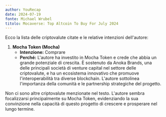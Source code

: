 ```yaml
---
author: YouRecap
date: 2024-07-19
fonte: Michael Wrubel
titolo: Mocaverse: Top Altcoin To Buy For July 2024
---
```


Ecco la lista delle criptovalute citate e le relative intenzioni dell'autore:

1. **Mocha Token (Mocha)**
   - **Intenzione:** Comprare
   - **Perché:** L'autore ha investito in Mocha Token e crede che abbia un grande potenziale di crescita. È sostenuto da Anoka Brands, una delle principali società di venture capital nel settore delle criptovalute, e ha un ecosistema innovativo che promuove l'interoperabilità tra diverse blockchain. L'autore sottolinea l'importanza della comunità e le partnership strategiche del progetto.

Non ci sono altre criptovalute menzionate nel testo. L'autore sembra focalizzarsi principalmente su Mocha Token, evidenziando la sua convinzione nella capacità di questo progetto di crescere e prosperare nel lungo termine.
